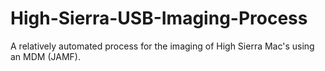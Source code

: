 # High-Sierra-USB-Imaging-Process
A relatively automated process for the imaging of High Sierra Mac's using an MDM (JAMF).
